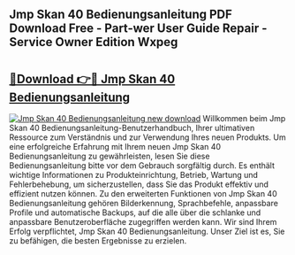 ## Jmp Skan 40 Bedienungsanleitung PDF Download Free - Part-wer User Guide Repair - Service Owner Edition Wxpeg

# <h2><a href="http://df4vgjt.blite.top/?on=Jmp+Skan+40+Bedienungsanleitung">🔗Download 👉🔴 Jmp Skan 40 Bedienungsanleitung</a></h2>

[![Jmp Skan 40 Bedienungsanleitung new download](https://i.imgur.com/lujVjoI.png)](http://df4vgjt.blite.top/?on=Jmp+Skan+40+Bedienungsanleitung)
Willkommen beim Jmp Skan 40 Bedienungsanleitung-Benutzerhandbuch, Ihrer ultimativen Ressource zum Verständnis und zur Verwendung Ihres neuen Produkts. Um eine erfolgreiche Erfahrung mit Ihrem neuen Jmp Skan 40 Bedienungsanleitung zu gewährleisten, lesen Sie diese Bedienungsanleitung bitte vor dem Gebrauch sorgfältig durch. Es enthält wichtige Informationen zu Produkteinrichtung, Betrieb, Wartung und Fehlerbehebung, um sicherzustellen, dass Sie das Produkt effektiv und effizient nutzen können. Zu den erweiterten Funktionen von Jmp Skan 40 Bedienungsanleitung gehören Bilderkennung, Sprachbefehle, anpassbare Profile und automatische Backups, auf die alle über die schlanke und anpassbare Benutzeroberfläche zugegriffen werden kann. Wir sind Ihrem Erfolg verpflichtet, Jmp Skan 40 Bedienungsanleitung. Unser Ziel ist es, Sie zu befähigen, die besten Ergebnisse zu erzielen.
